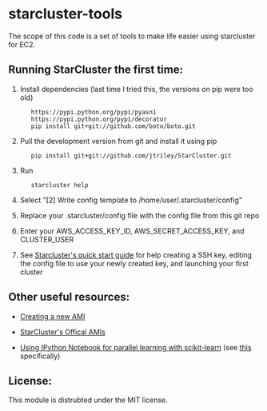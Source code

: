starcluster-tools
=================

The scope of this code is a set of tools to make life easier using starcluster for EC2.

Running StarCluster the first time: 
-----------------------------------
1. Install dependencies (last time I tried this, the versions on pip were too old)

          https://pypi.python.org/pypi/pyasn1
          https://pypi.python.org/pypi/decorator
          pip install git+git://github.com/boto/boto.git
          

2. Pull the development version from git and install it using pip

          pip install git+git://github.com/jtriley/StarCluster.git

3. Run 

          starcluster help

4. Select "[2] Write config template to /home/user/.starcluster/config"

5. Replace your .starcluster/config file with the config file from this git repo

6. Enter your AWS_ACCESS_KEY_ID, AWS_SECRET_ACCESS_KEY, and CLUSTER_USER

7. See [Starcluster's quick start guide](http://star.mit.edu/cluster/docs/0.92rc2/quickstart.html) for help creating a SSH key, editing the config file to use your newly created key, and launching your first cluster


Other useful resources:
-----------------------

- [Creating a new AMI](http://star.mit.edu/cluster/docs/0.93.3/manual/create_new_ami.html)

- [StarCluster's Offical AMIs](http://star.mit.edu/cluster/docs/0.93.3/manual/list_public_amis.html)

- [Using IPython Notebook for parallel learning with scikit-learn](https://github.com/ogrisel/parallel_ml_tutorial) (see [this](https://github.com/ogrisel/parallel_ml_tutorial/blob/master/notebooks/02%20-%20Distributed%20Model%20Selection%20and%20Assessment.ipynb) specifically)


License:
-------
This module is distrubted under the MIT license.
